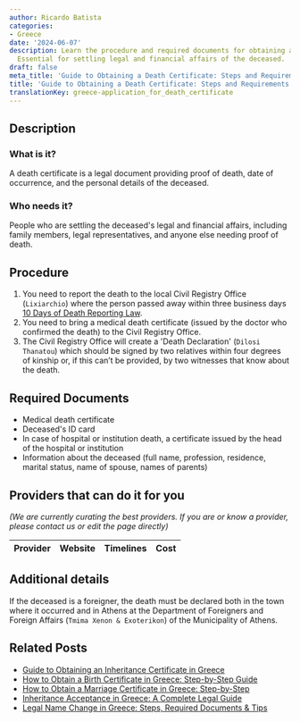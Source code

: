 ```yaml
---
author: Ricardo Batista
categories:
- Greece
date: '2024-06-07'
description: Learn the procedure and required documents for obtaining a death certificate.
  Essential for settling legal and financial affairs of the deceased.
draft: false
meta_title: 'Guide to Obtaining a Death Certificate: Steps and Requirements'
title: 'Guide to Obtaining a Death Certificate: Steps and Requirements'
translationKey: greece-application_for_death_certificate
---
```


## Description
### What is it?
A death certificate is a legal document providing proof of death, date of occurrence, and the personal details of the deceased. 

### Who needs it?
People who are settling the deceased's legal and financial affairs, including family members, legal representatives, and anyone else needing proof of death.

## Procedure
1. You need to report the death to the local Civil Registry Office (`Lixiarchio`) where the person passed away within three business days [10 Days of Death Reporting Law](http://www.et.gr/idocs-nph/search/pdfViewerForm.html?args=5C7QrtC22wFqn3SuuYvHOdtvSoClrL8hP6_J2_LCDax5MXD0LzQTLWPU9yLzB8V68knBzLCmTXKaO6fpVZ6Lx3UnKl3nP8NxdnJ5r9cmWyJWelDvWS_18kAEhATUkJb0x1LIdQ163nV9K--td6SIuSWKqOir9-8v2vvNo90krBzEY#tab-3).
2. You need to bring a medical death certificate (issued by the doctor who confirmed the death) to the Civil Registry Office.
3. The Civil Registry Office will create a 'Death Declaration' (`Dilosi Thanatou`) which should be signed by two relatives within four degrees of kinship or, if this can’t be provided, by two witnesses that know about the death.

## Required Documents
- Medical death certificate
- Deceased's ID card
- In case of hospital or institution death, a certificate issued by the head of the hospital or institution
- Information about the deceased (full name, profession, residence, marital status, name of spouse, names of parents)

## Providers that can do it for you

_(We are currently curating the best providers. If you are or know a provider, please contact us or edit the page directly)_

| Provider        |     Website     |     Timelines    |       Cost      |
| --------------- | --------------- |  :-------------: | :-------------: |

## Additional details
If the deceased is a foreigner, the death must be declared both in the town where it occurred and in Athens at the Department of Foreigners and Foreign Affairs (`Tmima Xenon & Exoterikon`) of the Municipality of Athens.


## Related Posts

- [Guide to Obtaining an Inheritance Certificate in Greece](https://tramitit.com/guides/greece/application_for_inheritance_certificate/)
- [How to Obtain a Birth Certificate in Greece: Step-by-Step Guide](https://tramitit.com/guides/greece/application_for_birth_certificate/)
- [How to Obtain a Marriage Certificate in Greece: Step-by-Step](https://tramitit.com/guides/greece/application_for_marriage_certificate/)
- [Inheritance Acceptance in Greece: A Complete Legal Guide](https://tramitit.com/guides/greece/application_for_inheritance_acceptance/)
- [Legal Name Change in Greece: Steps, Required Documents & Tips](https://tramitit.com/guides/greece/application_for_name_change_certificate/)
